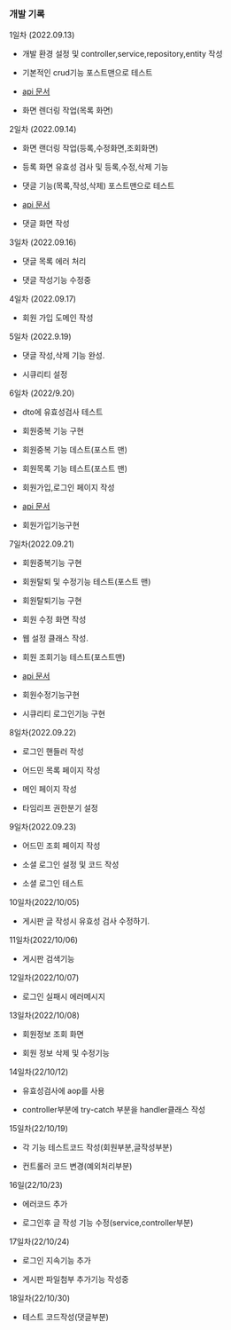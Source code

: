 ### 개발 기록

1일차 (2022.09.13)

- 개발 환경 설정 및 controller,service,repository,entity 작성

- 기본적인 crud기능 포스트맨으로 테스트 

- [api 문서](https://documenter.getpostman.com/view/18344373/2s7YYsc4Ea)

- 화면 렌더링 작업(목록 화면)


2일차 (2022.09.14)

- 화면 랜더링 작업(등록,수정화면,조회화면)

- 등록 화면 유효성 검사 및 등록,수정,삭제 기능 

- 댓글 기능(목록,작성,삭제) 포스트맨으로 테스트

- [api 문서](https://documenter.getpostman.com/view/18344373/2s7YYsc4Ea)

- 댓글 화면 작성


3일차 (2022.09.16)

- 댓글 목록 에러 처리

- 댓글 작성기능 수정중

4일차 (2022.09.17)

- 회원 가입 도메인 작성 

5일차 (2022.9.19)

- 댓글 작성,삭제 기능 완성.

- 시큐리티 설정

6일차 (2022/9.20)

- dto에 유효성검사 테스트

- 회원중복 기능 구현

- 회원중복 기능 데스트(포스트 맨)

- 회원목록 기능 테스트(포스트 맨)

- 회원가입,로그인 페이지 작성

- [api 문서](https://documenter.getpostman.com/view/18344373/2s7YYsc4Ea) 

- 회원가입기능구현


7일차(2022.09.21)

- 회원중복기능 구현

- 회원탈퇴 및 수정기능 테스트(포스트 맨)

- 회원탈퇴기능 구현

- 회원 수정 화면 작성

- 웹 설정 클래스 작성.

- 회원 조회기능 테스트(포스트맨)

- [api 문서](https://documenter.getpostman.com/view/18344373/2s7YYsc4Ea) 

- 회원수정기능구현

- 시큐리티 로그인기능 구현

8일차(2022.09.22)

- 로그인 핸들러 작성

- 어드민 목록 페이지 작성

- 메인 페이지 작성

- 타임리프 권한분기 설정

9일차(2022.09.23)

- 어드민 조회 페이지 작성

- 소셜 로그인 설정 및 코드 작성

- 소셜 로그인 테스트 

10일차(2022/10/05)

- 게시판 글 작성시 유효성 검사 수정하기.

11일차(2022/10/06)

- 게시판 검색기능

12일차(2022/10/07)

- 로그인 실패시 에러메시지

13일차(2022/10/08)

- 회원정보 조회 화면

- 회원 정보 삭제 및 수정기능

14일차(22/10/12)

- 유효성검사에 aop를 사용

- controller부분에 try-catch 부분을 handler클래스 작성

15일차(22/10/19)

- 각 기능 테스트코드 작성(회원부분,글작성부분)

- 컨트롤러 코드 변경(예외처리부분)

16일(22/10/23)

- 에러코드 추가

- 로그인후 글 작성 기능 수정(service,controller부분)

17일차(22/10/24)

- 로그인 지속기능 추가

- 게시판 파일첨부 추가기능 작성중

18일차(22/10/30)

- 테스트 코드작성(댓글부분)
 